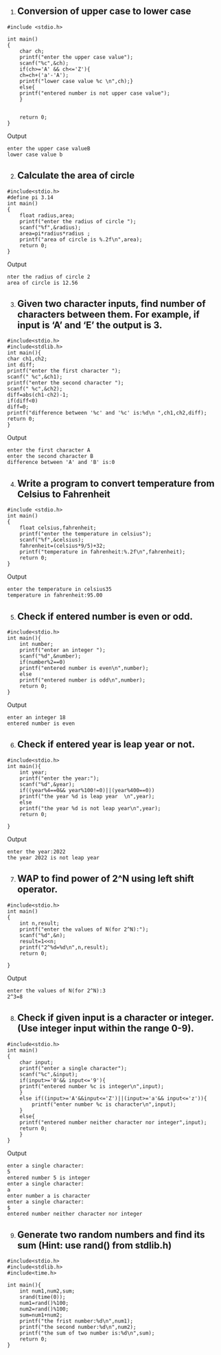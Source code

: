 1. ## Conversion  of upper case to lower case
```
#include <stdio.h>

int main() 
{
    char ch;
    printf("enter the upper case value");
    scanf("%c",&ch);
    if(ch>='A' && ch<='Z'){
    ch=ch+('a'-'A');
    printf("lower case value %c \n",ch);}
    else{
    printf("entered number is not upper case value");
    }
    

    return 0;
}
```
Output
```
enter the upper case valueB
lower case value b 
```
2. ## Calculate the area of circle
```
#include<stdio.h>
#define pi 3.14
int main()
{
    float radius,area;
    printf("enter the radius of circle ");
    scanf("%f",&radius);
    area=pi*radius*radius ;
    printf("area of circle is %.2f\n",area);
    return 0;
}
```
Output
```
nter the radius of circle 2
area of circle is 12.56
```
3. ## Given two character inputs, find number of characters between them. For example, if input is ‘A’ and ‘E’ the output is 3.
```
#include<stdio.h>
#include<stdlib.h>
int main(){
char ch1,ch2;
int diff;
printf("enter the first character ");
scanf(" %c",&ch1);
printf("enter the second character ");
scanf(" %c",&ch2);
diff=abs(ch1-ch2)-1;
if(diff<0)
diff=0;
printf("difference between '%c' and '%c' is:%d\n ",ch1,ch2,diff);
return 0;
}
```
Output
```
enter the first character A
enter the second character B
difference between 'A' and 'B' is:0
 ```
4. ## Write a program to convert temperature from Celsius to Fahrenheit 
```
#include <stdio.h>
int main()
{
    float celsius,fahrenheit;
    printf("enter the temperature in celsius");
    scanf("%f",&celsius);
    fahrenheit=(celsius*9/5)+32;
    printf("temperature in fahrenheit:%.2f\n",fahrenheit);
    return 0;
}
```
Output
```
enter the temperature in celsius35
temperature in fahrenheit:95.00
```
5. ## Check if entered number is even or odd.
```
#include<stdio.h>
int main(){
    int number;
    printf("enter an integer ");
    scanf("%d",&number);
    if(number%2==0)
    printf("entered number is even\n",number);
    else
    printf("entered number is odd\n",number);
    return 0;
}
```
Output 
```
enter an integer 18
entered number is even
```
6. ## Check if entered year is leap year or not.
```
#include<stdio.h>
int main(){
    int year;
    printf("enter the year:");
    scanf("%d",&year);
    if((year%4==0&& year%100!=0)||(year%400==0))
    printf("the year %d is leap year  \n",year);
    else
    printf("the year %d is not leap year\n",year);
    return 0;
    
}
```
Output
```
enter the year:2022
the year 2022 is not leap year
```
7. ## WAP to find power of 2^N using left shift operator.
```
#include<stdio.h>
int main()
{
    int n,result;
    printf("enter the values of N(for 2^N):");
    scanf("%d",&n);
    result=1<<n;
    printf("2^%d=%d\n",n,result);
    return 0;
    
}
```
Output 
```
enter the values of N(for 2^N):3
2^3=8
```
8. ## Check if given input is a character or integer. (Use integer input within the range 0-9).
```
#include<stdio.h>
int main()
{
    char input;
    printf("enter a single character");
    scanf("%c",&input);
    if(input>='0'&& input<='9'){
    printf("entered number %c is integer\n",input);
    }
    else if((input>='A'&&input<='Z')||(input>='a'&& input<='z')){
        printf("enter number %c is character\n",input);
    }
    else{
    printf("entered number neither character nor integer",input);
    return 0;
    }
}
```
Output
```
enter a single character:
5
entered number 5 is integer
enter a single character:
a
enter number a is character
enter a single character:
$
entered number neither character nor integer
```
9. ## Generate two random numbers and find its sum (Hint: use rand() from stdlib.h)
```
#include<stdio.h>
#include<stdlib.h>
#include<time.h>

int main(){
    int num1,num2,sum;
    srand(time(0));
    num1=rand()%100;
    num2=rand()%100;
    sum=num1+num2;
    printf("the frist number:%d\n",num1);
    printf("the second number:%d\n",num2);
    printf("the sum of two number is:%d\n",sum);
    return 0;   
}
```



